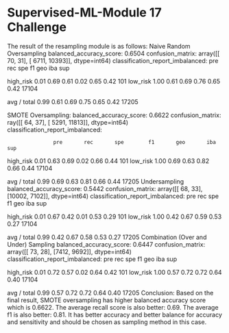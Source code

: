 # Supervised-ML-Module 17 Challenge
The result of the resampling module is as follows:
Naive Random Oversampling
balanced_accuracy_score: 0.6504
confusion_matrix:
array([[   70,    31],
       [ 6711, 10393]], dtype=int64)
classification_report_imbalanced:
                   pre       rec       spe        f1       geo       iba       sup

  high_risk       0.01      0.69      0.61      0.02      0.65      0.42       101
   low_risk       1.00      0.61      0.69      0.76      0.65      0.42     17104

avg / total       0.99      0.61      0.69      0.75      0.65      0.42     17205

SMOTE Oversampling:
balanced_accuracy_score: 0.6622
confusion_matrix:
ray([[   64,    37],
       [ 5291, 11813]], dtype=int64)
classification_report_imbalanced:

                   pre       rec       spe        f1       geo       iba       sup

  high_risk       0.01      0.63      0.69      0.02      0.66      0.44       101
   low_risk       1.00      0.69      0.63      0.82      0.66      0.44     17104

avg / total       0.99      0.69      0.63      0.81      0.66      0.44     17205
Undersampling
balanced_accuracy_score: 0.5442
confusion_matrix:
array([[   68,    33],
       [10002,  7102]], dtype=int64)
classification_report_imbalanced:
                   pre       rec       spe        f1       geo       iba       sup

  high_risk       0.01      0.67      0.42      0.01      0.53      0.29       101
   low_risk       1.00      0.42      0.67      0.59      0.53      0.27     17104

avg / total       0.99      0.42      0.67      0.58      0.53      0.27     17205
Combination (Over and Under) Sampling
balanced_accuracy_score: 0.6447
confusion_matrix:
array([[  73,   28],
       [7412, 9692]], dtype=int64)
classification_report_imbalanced:
                   pre       rec       spe        f1       geo       iba       sup

  high_risk       0.01      0.72      0.57      0.02      0.64      0.42       101
   low_risk       1.00      0.57      0.72      0.72      0.64      0.40     17104

avg / total       0.99      0.57      0.72      0.72      0.64      0.40     17205
Conclusion:
Based on the final result, SMOTE oversampling has higher balanced accuracy score which is 0.6622. The average recall score is also better: 0.69. The average f1 is also better: 0.81. It has better accuracy and better balance for accuracy and sensitivity and should be chosen as sampling method in this case.
